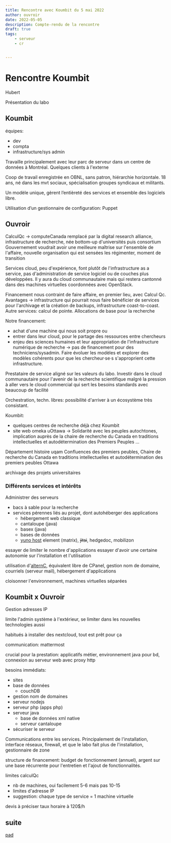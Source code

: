 ```yaml
---
title: Rencontre avec Koumbit du 5 mai 2022
author: ouvroir
date: 2022-05-05
description: Compte-rendu de la rencontre
draft: true
tags:
    - serveur
    - cr


---
```


# Rencontre Koumbit

Hubert 

Présentation du labo

## Koumbit
équipes:
- dev
- compta
- infrastructure/sys admin

Travaille principalement avec leur parc de serveur dans un centre de données à Montréal. Quelques clients à l'externe

Coop de travail enregistrée en OBNL, sans patron, hiérarchie horizontale. 18 ans, né dans les mvt sociaux, spécialisation groupes syndicaux et militants.

Un modèle unique, gèrent l’entièreté des services et ensemble des logiciels libre.

Utilisation d’un gestionnaire de configuration: Puppet


## Ouvroir

CalculQc → computeCanada remplacé par la digital research alliance, infrastructure de recherche, née bottom-up d'universités puis consortium
Gouvernement voudrait avoir une meilleure maîtrise sur l'ensemble de l'affaire, nouvelle organisation qui est sensées les régimenter, moment de transition

Services cloud, peu d'expérience, font plutôt de l'infrastructure as a service, pas d'administration de service logiciel ou de couches plus développées. Il y aura du cloud communautaire mais qui restera cantonné dans des machines virtuelles coordonnées avec OpenStack.

Financement nous contraint de faire affaire, en premier lieu, avec Calcul Qc. Avantages → infrastructure qui pourrait nous faire bénéficier de services pour l'archivage et la création de backups, infrastructure coast-to-coast. Autre services: calcul de pointe. Allocations de base pour la recherche

Notre financement: 
- achat d'une machine qui nous soit propre
ou
- entrer dans leur cloud, pour le partage des ressources entre chercheurs
- enjeu des sciences humaines et leur appropriation de l'infrastructure numérique de recherche → pas de financement pour des techniciens/sysadmin. Faire évoluer les modèles et explorer des modèles cohérents pour que les chercheur·se·s s'approprient cette infrastructure. 

Prestataire de service aligné sur les valeurs du labo. 
Investir dans le cloud communautaire pour l'avenir de la recherche scientifique malgré la pression à aller vers le cloud commercial qui sert les besoins standards avec beaucoup de facilité 

Orchestration, techn. libres: possibilité d'arriver à un écosystème très consistant. 

Koumbit: 
- quelques centres de recherche déjà chez Koumbit
- site web omeka uOttawa → Solidarité avec les peuples autochtones, implication auprès de la chaire de recherche du Canada en traditions intellectuelles et autodétermination des Premiers Peuples  ...

Département histoire uqam
Confluences des premiers peubles, Chaire de recherche du Canada en traditions intellectuelles et autodétermination des premiers peubles Ottawa

archivage des projets universitaires

### Différents services et intérêts
Administrer des serveurs
- bacs à sable pour la recherche
- services pérennes liés au projet, dont autohéberger des applications
    - hébergement web classique
    - cantaloupe (java)
    - basex (java)
    - bases de données
    - [yuno host](https://yunohost.org/) element (matrix), ~~jitsi~~, hedgedoc, mobilizon

essayer de limiter le nombre d'applications
essayer d'avoir une certaine autonomie sur l'installation et l'utilisation

utilisation d'[alternC](https://alternc.com/), équivalent libre de CPanel, gestion nom de domaine, courriels (serveur mail), hébergement d'applications

cloisonner l'environnement, machines virtuelles séparées

## Koumbit x Ouvroir

Gestion adresses IP

limite l'admin système à l'extérieur, se limiter dans les nouvelles technologies aussi 

habitués à installer des nextcloud, tout est prêt pour ça

communication: mattermost

crucial pour la prestation: applicatifs métier, environnement java pour bd, connexion au serveur web avec proxy http

besoins immédiats: 
- sites
- base de données
    - couchDB
- gestion nom de domaines
- serveur nodejs
- serveur php (apps php)
- serveur java
    - base de données xml native
    - serveur cantaloupe 
- sécuriser le serveur

Communications entre les services.
Principalement de l'installation, interface réseaux, firewall, et que le labo fait plus de l'installation, 
gestionnaire de zone

structure de financement: budget de fonctionnement (annuel), argent sur une base récurrente pour l'entretien et l'ajout de fonctionnalités.

limites calculQc
- nb de machines, oui facilement 5-6 mais pas 10-15
- limites d'adresse IP
- suggestion: chaque type de service = 1 machine virtuelle

devis à préciser
taux horaire à 120$/h

## suite
[pad](https://demo.hedgedoc.org/NSJb8ZEhQ9yibmPHSaJhAQ#)